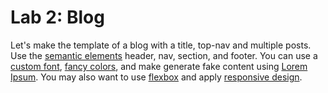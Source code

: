 

# Lab 2: Blog

Let's make the template of a blog with a title, top-nav and multiple posts. Use the [semantic elements](https://www.w3schools.com/html/html5_semantic_elements.asp) header, nav, section, and footer. You can use a [custom font](https://fonts.google.com/), [fancy colors](https://htmlcolorcodes.com/color-names/), and make generate fake content using [Lorem Ipsum](https://mashable.com/2013/07/11/lorem-ipsum/). You may also want to use [flexbox](https://css-tricks.com/snippets/css/a-guide-to-flexbox/) and apply [responsive design](../docs/09%20-%20CSS%20Responsive%20Design.md).
